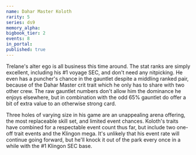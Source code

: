 ```yaml
---
name: Dahar Master Koloth
rarity: 5
series: ds9
memory_alpha:
bigbook_tier: 2
events: 8
in_portal:
published: true
---
```


Trelane's alter ego is all business this time around. The stat ranks are simply excellent, including his #1 voyage SEC, and don't need any nitpicking. He even has a puncher's chance in the gauntlet despite a middling ranked pair, because of the Dahar Master crit trait which he only has to share with two other crew. The raw gauntlet numbers don't allow him the dominance he enjoys elsewhere, but in combination with the odd 65% gauntlet do offer a bit of extra value to an otherwise strong card.

Three holes of varying size in his game are an unappealing arena offering, the most replaceable skill set, and limited event chances. Koloth's traits have combined for a respectable event count thus far, but include two one-off trait events and the Klingon mega. It's unlikely that his event rate will continue going forward, but he'll knock it out of the park every once in a while with the #1 Klingon SEC base.
